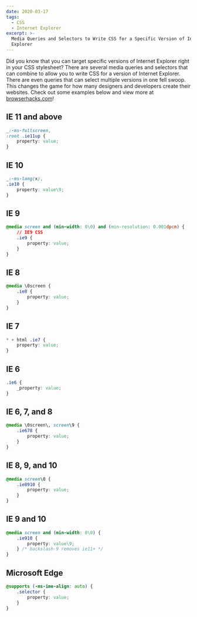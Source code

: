 ```yaml
---
date: 2020-03-17
tags:
  - CSS
  - Internet Explorer
excerpt: >-
  Media Queries and Selectors to Write CSS for a Specific Version of Internet
  Explorer
---
```


Did you know that you can target specific versions of Internet Explorer right in your CSS stylesheet? There are several media queries and selectors that can combine to allow you to write CSS for a version of Internet Explorer. There are even queries that can select multiple versions in one fell swoop. This changes the game for how many designers and developers create their websites. Check out some examples below and view more at [browserhacks.com](http://browserhacks.com/)!

## IE 11 and above

``` css
_:-ms-fullscreen,
:root .ie11up {
	property: value;
}
```

## IE 10

``` css
_:-ms-lang(x),
.ie10 {
	property: value\9;
}
```

## IE 9

``` css
@media screen and (min-width: 0\0) and (min-resolution: 0.001dpcm) {
	// IE9 CSS
	.ie9 {
		property: value;
	}
}
```

## IE 8

``` css
@media \0screen {
	.ie8 {
		property: value;
	}
}
```

## IE 7

``` css
* + html .ie7 {
	property: value;
}
```

## IE 6

``` css
.ie6 {
	_property: value;
}
```

## IE 6, 7, and 8

``` css
@media \0screen\, screen\9 {
	.ie678 {
		property: value;
	}
}
```

## IE 8, 9, and 10

``` css
@media screen\0 {
	.ie8910 {
		property: value;
	}
}
```

## IE 9 and 10

``` css
@media screen and (min-width: 0\0) {
	.ie910 {
		property: value\9;
	} /* backslash-9 removes ie11+ */
}
```

## Microsoft Edge

``` css
@supports (-ms-ime-align: auto) {
	.selector {
		property: value;
	}
}
```
